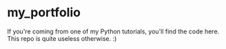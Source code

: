 # my_portfolio
If you're coming from one of my Python tutorials, you'll find the code here. This repo is quite useless otherwise. :)
